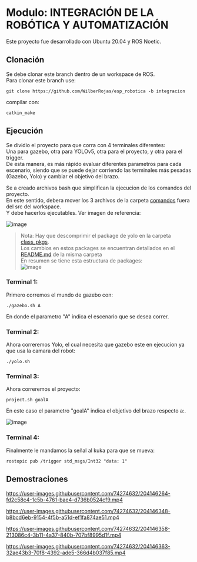 # Modulo: INTEGRACIÓN DE LA ROBÓTICA Y AUTOMATIZACIÓN

Este proyecto fue desarrollado con Ubuntu 20.04 y ROS Noetic.

## Clonación
Se debe clonar este branch dentro de un workspace de ROS.<br />
Para clonar este branch use:
```
git clone https://github.com/WilberRojas/esp_robotica -b integracion
```
compilar con:
```
catkin_make
```

## Ejecución

Se dividio el proyecto para que corra con 4 terminales diferentes:<br />
Una para gazebo, otra para YOLOv5, otra para el proyecto, y otra para el trigger. <br />
De esta manera, es más rápido evaluar diferentes parametros para cada escenario, siendo que se puede dejar corriendo las terminales más pesadas (Gazebo, Yolo) y cambiar el objetivo del brazo.

Se a creado archivos bash que simplifican la ejecucion de los comandos del proyecto.<br />
En este sentido, debera mover los 3 archivos de la carpeta [comandos](/comandos) fuera del src del workspace. <br />
Y debe hacerlos ejecutables. Ver imagen de referencia:

![image](https://user-images.githubusercontent.com/74274632/204111662-c9a1d678-5cdf-45d7-9131-7bb7c2466e8f.png)

> Nota: Hay que descomprimir el package de yolo en la carpeta [class_pkgs](/class_pkgs).  <br />
Los cambios en estos packages se encuentran detallados en el [README.md](/class_pkgs/README.md) de la misma carpeta  <br />
En resumen se tiene esta estructura de packages: <br />
![image](https://user-images.githubusercontent.com/74274632/204145978-950fe188-f8b1-47d1-942c-edb1580c86b2.png)

### Terminal 1:
Primero corremos el mundo de gazebo con:
```
./gazebo.sh A
```
En donde el parametro "A" indica el escenario que se desea correr.

### Terminal 2:
Ahora correremos Yolo, el cual necesita que gazebo este en ejecucion ya que usa la camara del robot:
```
./yolo.sh
```
### Terminal 3:
Ahora correremos el proyecto:
```
project.sh goalA
```

En este caso el parametro "goalA" indica el objetivo del brazo respecto a:.

![image](https://user-images.githubusercontent.com/74274632/204111977-ef9fb0ed-f6c7-473b-8b6e-4f60d3396189.png)

### Terminal 4:
Finalmente le mandamos la señal al kuka para que se mueva:
```
rostopic pub /trigger std_msgs/Int32 "data: 1"
```
## Demostraciones

https://user-images.githubusercontent.com/74274632/204146264-fd2c58c4-1c5b-4761-bae4-d736b0524cf9.mp4

https://user-images.githubusercontent.com/74274632/204146348-b8bcd6eb-9154-4f5b-a51d-ef1fa874ae51.mp4

https://user-images.githubusercontent.com/74274632/204146358-213086c4-3b11-4a37-840b-707bf8995d1f.mp4

https://user-images.githubusercontent.com/74274632/204146363-32ae43b3-70f8-4392-ade5-366d4b037f85.mp4
